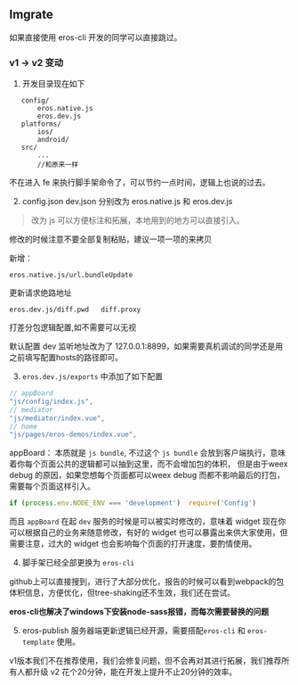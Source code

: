 ## Imgrate
如果直接使用 eros-cli 开发的同学可以直接跳过。

### v1 -> v2 变动
1. 开发目录现在如下
 ```   
    config/
        eros.native.js 
        eros.dev.js
    platforms/
        ios/
        android/
    src/
        ...
        //和原来一样
```
不在进入 fe 来执行脚手架命令了，可以节约一点时间，逻辑上也说的过去。


2. config.json dev.json 分别改为 eros.native.js 和 eros.dev.js
> 改为 js 可以方便标注和拓展，本地用到的地方可以直接引入。

修改的时候注意不要全部复制粘贴，建议一项一项的来拷贝

新增：

`eros.native.js/url.bundleUpdate`

更新请求绝路地址

`eros.dev.js/diff.pwd   diff.proxy`

打差分包逻辑配置,如不需要可以无视

默认配置 dev 监听地址改为了 127.0.0.1:8899，如果需要真机调试的同学还是用之前填写配置hosts的路径即可。


3. `eros.dev.js/exports` 中添加了如下配置
```javascript
// appBoard 
"js/config/index.js",
// mediator
"js/mediator/index.vue",
// home
"js/pages/eros-demos/index.vue",
```
appBoard：
本质就是 `js bundle`, 不过这个 `js bundle` 会放到客户端执行，意味着你每个页面公共的逻辑都可以抽到这里，而不会增加包的体积，
但是由于weex debug 的原因，如果您想每个页面都可以weex debug 而都不影响最后的打包，需要每个页面这样引入。
```javascript
if (process.env.NODE_ENV === 'development')  require('Config')
```
而且 `appBoard` 在起 `dev` 服务的时候是可以被实时修改的，意味着 widget 现在你可以根据自己的业务来随意修改，有好的 widget 也可以暴露出来供大家使用，但需要注意，过大的 widget 也会影响每个页面的打开速度，要酌情使用。

4. 脚手架已经全部更换为 `eros-cli`

github上可以直接搜到，进行了大部分优化，报告的时候可以看到webpack的包体积信息，方便优化，但tree-shaking还不生效，我们还在尝试。

**eros-cli也解决了windows下安装node-sass报错，而每次需要替换的问题**

5. eros-publish 服务器端更新逻辑已经开源，需要搭配`eros-cli` 和 `eros-template` 使用。

v1版本我们不在推荐使用，我们会修复问题，但不会再对其进行拓展，我们推荐所有人都升级 v2 花个20分钟，能在开发上提升不止20分钟的效率。

